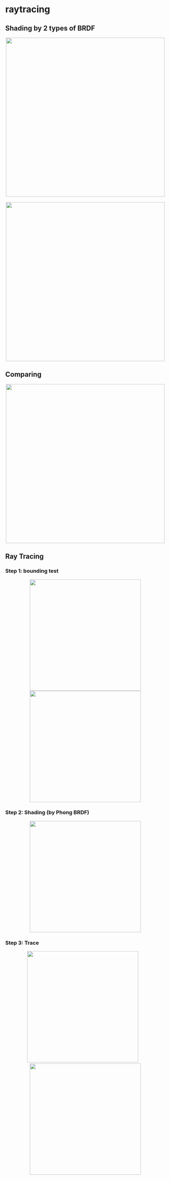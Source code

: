 # raytracing

## Shading by 2 types of BRDF

<div align=center>
<img height=500px src="https://github.com/CocoYard/raytracing/blob/main/img/Screen%20Shot%202021-10-31%20at%2021.29.30.png"/>
&nbsp &nbsp<img height=500px src="https://github.com/CocoYard/raytracing/blob/main/img/phong.png"/>
</div>

## Comparing

<div align=center>
<img height=500px src="https://github.com/CocoYard/raytracing/blob/main/img/Screen%20Shot%202021-10-31%20at%2021.31.18.png"/>
</div>

## Ray Tracing

### Step 1: bounding test

<div align=center>
<img height=350px src="https://github.com/CocoYard/raytracing/blob/main/img/balls.png"/>
<img height=350px src="https://github.com/CocoYard/raytracing/blob/main/img/teapot1.png"/>
</div>

### Step 2: Shading (by Phong BRDF)

<div align=center>
<img height=350px src="https://github.com/CocoYard/raytracing/blob/main/img/both.png"/>
</div>

### Step 3: Trace
<div align=center>
<img height=350px src="https://github.com/CocoYard/raytracing/blob/main/img/balls3.png"/>
&nbsp &nbsp<img height=350px src="https://github.com/CocoYard/raytracing/blob/main/img/teapot.png"/>
</div>
